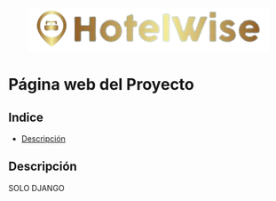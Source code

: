 <p align="center">
    <img src="HotelWiseWeb/_src/HotelWiseLogo.Horizontal.png">
</p>

# Página web del Proyecto <!-- omit in toc --> 

## Indice <!-- omit in toc --> 

- [Descripción](#descripción)

## Descripción

SOLO DJANGO

